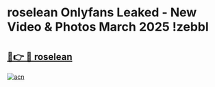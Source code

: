 # roselean Onlyfans Leaked - New Video & Photos March 2025 !zebbl

# <h2><a href="https://n843v8.iuczelnia.edu.pl?title=roselean&ref=zebbl">🔗👉 🔴 roselean</a></h2>

[![acn](https://github.com/user-attachments/assets/0f9c940e-d8b0-45ae-aac7-cd30a18b3e1c)](https://n843v8.iuczelnia.edu.pl?title=roselean&ref=zebbl)

